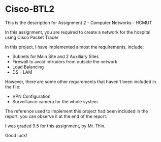 # Cisco-BTL2

This is the description for Assignment 2 - Computer Networks - HCMUT

In this assignment, you are required to create a network for the hospital using Cisco Packet Tracer

In this project, I have implemented almost the requirements, include:

- Subnets for Main Site and 2 Auxiliary Sites
- Firewall to avoid intruders from outside the network
- Load Balancing
- DS - LAM

However, there are some other requirements that haven't been included in the file:

- VPN Configuration
- Surveillance camera for the whole system

The reference used to implement this project had been included in the report, you can observe it at the end of the report.

I was graded 9.5 for this assignment, by Mr. Thìn.

Good luck!
